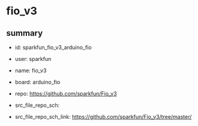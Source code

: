 # fio_v3
 
## summary 
* id: sparkfun_fio_v3_arduino_fio
* user: sparkfun
* name: fio_v3
* board: arduino_fio
* repo: https://github.com/sparkfun/Fio_v3



* src_file_repo_sch: 
* src_file_repo_sch_link: https://github.com/sparkfun/Fio_v3/tree/master/





